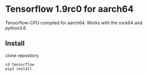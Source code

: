 # Tensorflow 1.9rc0 for aarch64

Tensorflow-CPU compiled for aarch64. Works with the rock64 and python3.6

## Install

clone repository

    cd tensorflow
    pip3 install
